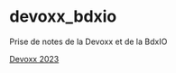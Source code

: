 # devoxx_bdxio
Prise de notes de la Devoxx et de la BdxIO

[Devoxx 2023](Devoxx2023/liste_confs.adoc)
